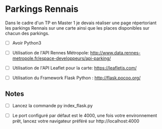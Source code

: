 # Parkings Rennais
Dans le cadre d'un TP en Master 1 je devais réaliser une page répertoriant les parkings Rennais sur une carte ainsi que les places disponibles sur chacun des parkings.

- [ ] Avoir Python3

- [ ] Utilisation de l'API Rennes Métropole: http://www.data.rennes-metropole.fr/espace-developpeurs/api-parking/
- [ ] Utilisation de l'API Leaflet pour la carte: https://leafletjs.com/
- [ ] Utilisation du Framework Flask Python : http://flask.pocoo.org/

## Notes
- [ ] Lancez la commande py index_flask.py
- [ ] Le port configuré par défaut est le 4000, une fois votre environnement prêt, lancez votre navigateur préféré sur http://localhost:4000

